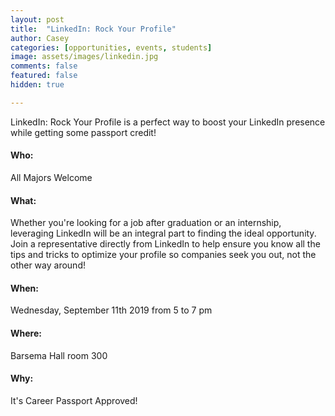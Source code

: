 ```yaml
---
layout: post
title:  "LinkedIn: Rock Your Profile"
author: Casey
categories: [opportunities, events, students]
image: assets/images/linkedin.jpg
comments: false
featured: false
hidden: true

--- 
```


LinkedIn: Rock Your Profile is a perfect way to boost your LinkedIn presence while getting some passport credit!

#### Who:
All Majors Welcome

#### What:
Whether you're looking for a job after graduation or an internship, leveraging LinkedIn will be an integral part to finding the ideal opportunity. Join a representative directly from LinkedIn to help ensure you know all the tips and tricks to optimize your profile so companies seek you out, not the other way around!

#### When:
Wednesday, September 11th 2019 from 5 to 7 pm

#### Where:
Barsema Hall room 300

#### Why: 
It's Career Passport Approved!
